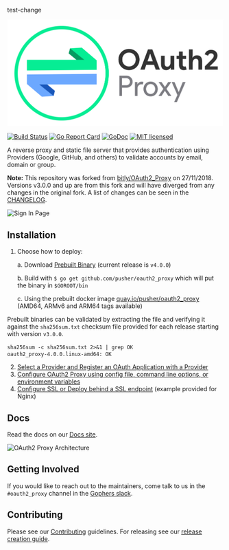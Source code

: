 test-change

![OAuth2 Proxy](/docs/logos/OAuth2_Proxy_horizontal.svg)

[![Build Status](https://secure.travis-ci.org/pusher/oauth2_proxy.svg?branch=master)](http://travis-ci.org/pusher/oauth2_proxy)
[![Go Report Card](https://goreportcard.com/badge/github.com/pusher/oauth2_proxy)](https://goreportcard.com/report/github.com/pusher/oauth2_proxy)
[![GoDoc](https://godoc.org/github.com/pusher/oauth2_proxy?status.svg)](https://godoc.org/github.com/pusher/oauth2_proxy)
[![MIT licensed](https://img.shields.io/badge/license-MIT-blue.svg)](./LICENSE)

A reverse proxy and static file server that provides authentication using Providers (Google, GitHub, and others)
to validate accounts by email, domain or group.

**Note:** This repository was forked from [bitly/OAuth2_Proxy](https://github.com/bitly/oauth2_proxy) on 27/11/2018.
Versions v3.0.0 and up are from this fork and will have diverged from any changes in the original fork.
A list of changes can be seen in the [CHANGELOG](CHANGELOG.md).

![Sign In Page](https://cloud.githubusercontent.com/assets/45028/4970624/7feb7dd8-6886-11e4-93e0-c9904af44ea8.png)

## Installation

1.  Choose how to deploy:

    a. Download [Prebuilt Binary](https://github.com/pusher/oauth2_proxy/releases) (current release is `v4.0.0`)

    b. Build with `$ go get github.com/pusher/oauth2_proxy` which will put the binary in `$GOROOT/bin`

    c. Using the prebuilt docker image [quay.io/pusher/oauth2_proxy](https://quay.io/pusher/oauth2_proxy) (AMD64, ARMv6 and ARM64 tags available)

Prebuilt binaries can be validated by extracting the file and verifying it against the `sha256sum.txt` checksum file provided for each release starting with version `v3.0.0`.

```
sha256sum -c sha256sum.txt 2>&1 | grep OK
oauth2_proxy-4.0.0.linux-amd64: OK
```

2.  [Select a Provider and Register an OAuth Application with a Provider](https://pusher.github.io/oauth2_proxy/auth-configuration)
3.  [Configure OAuth2 Proxy using config file, command line options, or environment variables](https://pusher.github.io/oauth2_proxy/configuration)
4.  [Configure SSL or Deploy behind a SSL endpoint](https://pusher.github.io/oauth2_proxy/tls-configuration) (example provided for Nginx)

## Docs

Read the docs on our [Docs site](https://pusher.github.io/oauth2_proxy).

![OAuth2 Proxy Architecture](https://cloud.githubusercontent.com/assets/45028/8027702/bd040b7a-0d6a-11e5-85b9-f8d953d04f39.png)

## Getting Involved

If you would like to reach out to the maintainers, come talk to us in the `#oauth2_proxy` channel in the [Gophers slack](http://gophers.slack.com/).

## Contributing

Please see our [Contributing](CONTRIBUTING.md) guidelines. For releasing see our [release creation guide](RELEASE.md).
